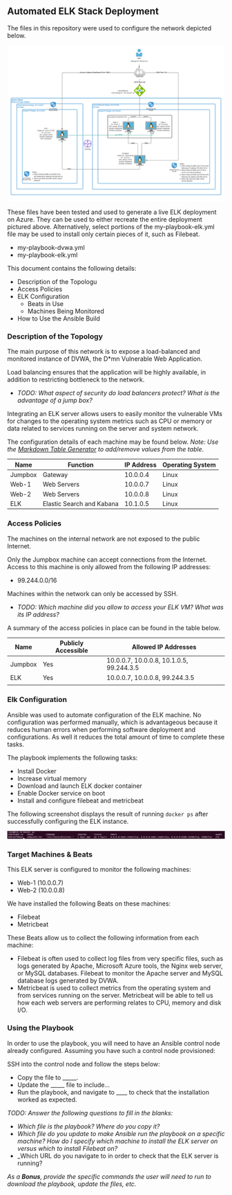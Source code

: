## Automated ELK Stack Deployment

The files in this repository were used to configure the network depicted below.

![TODO: Update the path with the name of your diagram](Diagrams/Network_Topology_ELK.png)

These files have been tested and used to generate a live ELK deployment on Azure. They can be used to either recreate the entire deployment pictured above. Alternatively, select portions of the my-playbook-elk.yml file may be used to install only certain pieces of it, such as Filebeat.

  - my-playbook-dvwa.yml
  - my-playbook-elk.yml

This document contains the following details:
- Description of the Topologu
- Access Policies
- ELK Configuration
  - Beats in Use
  - Machines Being Monitored
- How to Use the Ansible Build


### Description of the Topology

The main purpose of this network is to expose a load-balanced and monitored instance of DVWA, the D*mn Vulnerable Web Application.

Load balancing ensures that the application will be highly available, in addition to restricting bottleneck to the network.
- _TODO: What aspect of security do load balancers protect? What is the advantage of a jump box?_

Integrating an ELK server allows users to easily monitor the vulnerable VMs for changes to the operating system metrics such as CPU or memory or data related to services running on the server and system network.

The configuration details of each machine may be found below.
_Note: Use the [Markdown Table Generator](http://www.tablesgenerator.com/markdown_tables) to add/remove values from the table_.

| Name     | Function | IP Address | Operating System |
|----------|----------|------------|------------------|
| Jumpbox | Gateway  | 10.0.0.4   | Linux            |
| Web-1     | Web Servers          | 10.0.0.7           | Linux                  |
| Web-2     | Web Servers         | 10.0.0.8           | Linux                 |
| ELK     | Elastic Search and Kabana          | 10.1.0.5            | Linux                  |

### Access Policies

The machines on the internal network are not exposed to the public Internet. 

Only the Jumpbox machine can accept connections from the Internet. Access to this machine is only allowed from the following IP addresses:
- 99.244.0.0/16

Machines within the network can only be accessed by SSH.
- _TODO: Which machine did you allow to access your ELK VM? What was its IP address?_

A summary of the access policies in place can be found in the table below.

| Name     | Publicly Accessible | Allowed IP Addresses |
|----------|---------------------|----------------------|
| Jumpbox | Yes              | 10.0.0.7, 10.0.0.8, 10.1.0.5, 99.244.3.5    |
| ELK         | Yes                    | 10.0.0.7, 10.0.0.8, 99.244.3.5                    |
|          |                     |                      |

### Elk Configuration

Ansible was used to automate configuration of the ELK machine. No configuration was performed manually, which is advantageous because it reduces human errors when performing software deployment and configurations.  As well it reduces the total amount of time to complete these tasks. 

The playbook implements the following tasks:
- Install Docker
- Increase virtual memory
- Download and launch ELK docker container
- Enable Docker service on boot
- Install and configure filebeat and metricbeat 

The following screenshot displays the result of running `docker ps` after successfully configuring the ELK instance.

![TODO: Update the path with the name of your screenshot of docker ps output](Images/ELK_Validation.PNG)

### Target Machines & Beats
This ELK server is configured to monitor the following machines:
- Web-1 (10.0.0.7)
- Web-2 (10.0.0.8)

We have installed the following Beats on these machines:
- Filebeat
- Metricbeat

These Beats allow us to collect the following information from each machine:
- Filebeat is often used to collect log files from very specific files, such as logs generated by Apache, Microsoft Azure tools, the Nginx web server, or MySQL databases. Filebeat to monitor the Apache server and MySQL database logs generated by DVWA.
- Metricbeat is used to collect metrics from the operating system and from services running on the server.  Metricbeat will be able to tell us how each web servers are performing relates to CPU, memory and disk I/O.

### Using the Playbook
In order to use the playbook, you will need to have an Ansible control node already configured. Assuming you have such a control node provisioned: 

SSH into the control node and follow the steps below:
- Copy the  file to _____.
- Update the _____ file to include...
- Run the playbook, and navigate to ____ to check that the installation worked as expected.

_TODO: Answer the following questions to fill in the blanks:_
- _Which file is the playbook? Where do you copy it?_
- _Which file do you update to make Ansible run the playbook on a specific machine? How do I specify which machine to install the ELK server on versus which to install Filebeat on?_
- _Which URL do you navigate to in order to check that the ELK server is running?

_As a **Bonus**, provide the specific commands the user will need to run to download the playbook, update the files, etc._
